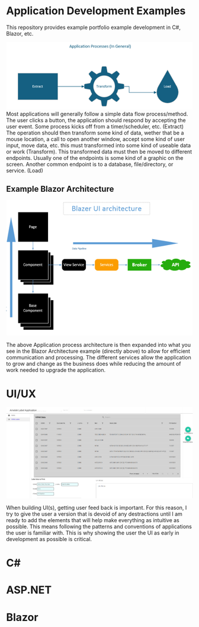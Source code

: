 # Application Development Examples
This repository provides example portfolio example development in C#, Blazor, etc.

![Example Application process](https://github.com/makalkas/Portfolio_Development_Examples/blob/main/Images/2024-12-11%2018_42_56-Application%20Processes.vsdx%20-%20Visio%20Professional.png)
Most applications will generally follow a simple data flow process/method. 
The user clicks a button, the application should respond by accepting the user event. Some process kicks off from a timer/scheduler, etc. (Extract)
The operation should then transform some kind of data, wether that be a mouse location, a call to open another window, accept 
some kind of user input, move data, etc. this must transformed into some kind of useable data or work (Transform).
This transformed data must then be moved to different endpoints. Usually one of the endpoints is some kind of a graphic on the
screen. Another common endpoint is to a database, file/directory, or service. (Load)

## Example Blazor Architecture
![Blazor Architecture](https://github.com/makalkas/Portfolio_Development_Examples/blob/main/Images/Blazor%20Enterprise%20App%20Architechture.png)

The above Application process architecture is then expanded into what you see in the Blazor Architecture example (directly above) to allow for
efficient communication and processing. The different services allow the application to grow and change as the business does while reducing the
amount of work needed to upgrade the application.

# UI/UX

![Example Basic UI](https://github.com/makalkas/Portfolio_Development_Examples/blob/main/Images/UI-LabelApplication.png)

When building UI(s), getting user feed back is important. For this reason, I try to give the user a version that is devoid of any destractions until
I am ready to add the elements that will help make everything as intuitive as possible. This means following the patterns and conventions of applications
the user is familiar with. This is why showing the user the UI as early in development as possible is critical.

# C#

# ASP.NET

# Blazor
